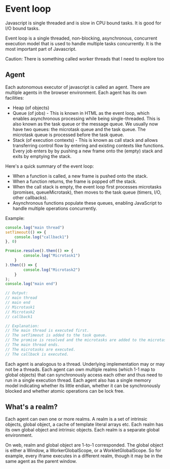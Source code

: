 # Event loop

Javascript is single threaded and is slow in CPU bound tasks. It is good for I/O bound tasks.

Event loop is a single threaded, non-blocking, asynchronous, concurrent execution model that is used to handle multiple tasks concurrently. It is the most important part of Javascript.

Caution: There is something called worker threads that I need to explore too

## Agent

Each autonomous executor of javascript is called an agent. There are multiple agents in the browser environment. Each agent has its own facilities:
- Heap (of objects)
- Queue (of jobs) - This is known in HTML as the event loop, which enables asynchronous processing while being single-threaded. This is also known as the task queue or the message queue.
    We usually now have two queues: the microtask queue and the task queue. The microtask queue is processed before the task queue.
- Stack (of execution contexts) - This is known as call stack and allows transferring control flow by entering and existing contexts like functions. Every job enters by by pushing a new frame onto the (empty) stack and exits by emptying the stack.

Here's a quick summary of the event loop:
- When a function is called, a new frame is pushed onto the stack.
- When a function returns, the frame is popped off the stack.
- When the call stack is empty, the event loop first processes microtasks (promises, queueMicrotask), then moves to the task queue (timers, I/O, other callbacks).
- Asynchronous functions populate these queues, enabling JavaScript to handle multiple operations concurrently.

Example:
```javascript
console.log("main thread")
setTimeout(() => {
    console.log("callback1")
}, 0)

Promise.resolve().then(() => {
        console.log("Microtask1")
    }
).then(() => {
        console.log("Microtask2")
    }
);
console.log("main end")

// Output:
// main thread
// main end
// Microtask1
// Microtask2
// callback1

// Explanation:
// The main thread is executed first.
// The setTimeout is added to the task queue.
// The promise is resolved and the microtasks are added to the microtask queue.
// The main thread ends.
// The microtasks are executed.
// The callback is executed.
```

Each agent is analogous to a thread. Underlying implementation may or may not be a threads.
Each agent can own multiple realms (which 1-1 map to global objects) that can synchronously access each other and thus need to run in a single execution thread.
Each agent also has a single memory model indicating whether its little endian, whether it can be synchronously blocked and whether atomic operations can be lock free.


## What's a realm?

Each agent can own one or more realms. A realm is a set of intrinsic objects, global object, a cache of template literal arrays etc. Each realm has its own global object and intrinsic objects. Each realm is a separate global environment. 

On  web,  realm and  global object are 1-to-1 corresponded. The global object is either a Window, a WorkerGlobalScope, or a WorkletGlobalScope. So for example, every iframe executes in a different realm, though it may be in the same agent as the parent window.


